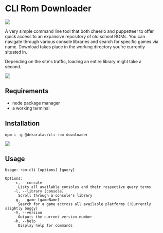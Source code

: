 # CLI Rom Downloader

![](https://i.imgur.com/kYI0pJM.png)

A very simple command line tool that both cheerio and puppetteer to offer quick access to an expansive repository of old school ROMs. You can navigate through various console libraries and search for specific games via name.
Download takes place in the working directory you're currently situated in.

Depending on the site's traffic, loading an entire library might take a second.

![](https://i.imgur.com/KGVFhQj.png)

## Requirements
- node package manager
- a working terminal
## Installation
`npm i -g @dekaratas/cli-rom-downloader`

![](https://i.imgur.com/6EMraM1.png)

## Usage
```
Usage: rom-cli [options] [query]

Options:
    -c, --console
      Lists all available consoles and their respective query terms
    -l, --library [console]
      Scroll through a console's library
    -g, --game [gameName]
      Search for a game accross all available platforms (!Currently slightly buggy)
    -V, --version
      Outputs the current version number
    -h, --help
      Display help for commands
```
